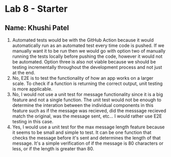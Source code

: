 # Lab 8 - Starter
## Name: Khushi Patel

1. Automated tests would be with the GitHub Action because it would automatically run as an automated test every time code is pushed. If we manually want it to be run then we would go with option two of manually running the tests locally before pushing the code, however it would not be automated. Option three is also not viable because we should be testing incrementally throughout the development process and not just at the end.
2. No, E2E is to test the functionality of how an app works on a larger scale. To check if a function is returning the correct output, unit testing is more applicable. 
3. No, I would not use a unit test for message functionality since it is a big feature and not a single function. The unit test would not be enough to determine the interation between the individual components in this feature such as if the message was recieved, did the messsage recieved match the original, was the message sent, etc... I would rather use E2E testing in this case.
4. Yes, I would use a unit test for the max message length feature because it seems to be small and simple to test. It can be one function that checks the message before it's sent and determines the length of that message. It's a simple verification of if the message is 80 characters or less, or if the length is greater than 80.